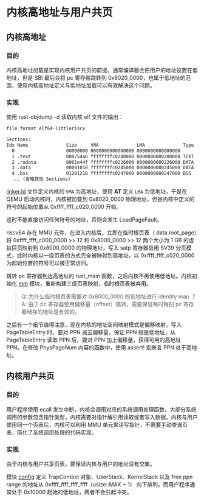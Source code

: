 # 内核高地址与用户共页

## 内核高地址

### 目的

内核高地址加载是实现内核用户共页的前提。通常编译器会把用户的地址设置在低地址，但是 SBI 最后会将 pc 寄存器跳转到 0x8020_0000，也属于低地址的范围，使用内核高地址定义与低地址加载可以有效解决这个问题。

### 实现

使用 rust-objdump -d 读取内核 elf 文件的输出：

```txt
file format elf64-littleriscv

Sections:
Idx Name              Size     VMA              LMA              Type
  0                   00000000 0000000000000000 0000000000000000 
  1 .text             000254a6 ffffffffc0200000 0000000080200000 TEXT
  2 .rodata           0001e44f ffffffffc0226000 0000000080226000 DATA
  3 .data             00001010 ffffffffc0245000 0000000080245000 DATA
  4 .bss              01201218 ffffffffc0247000 0000000080247000 BSS
  ... (省略其他 Sections)
```

[linker.ld](../kernel/src/linker.ld#L15) 文件定义内核的 `VMA` 为高地址，使用 **AT** 定义 `LMA` 为低地址，于是在 QEMU 启动内核时，内核被加载到 0x8020_0000 物理地址，但是内核中定义的符号的起始位置从 0xffff_ffff_c020_0000 开始。

这时不能直接访问任何符号的地址，否则会发生 LoadPageFault。

riscv64 存在 MMU 元件，在进入内核后，立即在临时根页表（.data.root_page）将 0xffff_ffff_c000_0000 >> 12 和 0x8000_0000 >> 12 两个大小为 1 GB 的虚拟巨页映射到 0x8000_0000 的物理地址，写入 satp 寄存器启用 SV39 分页模式，此时内核以一级页表的方式完全被映射到高地址，以 0xffff_ffff_c020_0000 为起始位置的符号可以被正常访问。

跳转 pc 寄存器到达高地址的 rust_main 函数，之后内核不再使用低地址。内核初始化 [mm](../kernel/src/mm/memory_set/mod.rs#L99) 模块，重新构建三级页表映射，临时根页表被弃用。

> Q: 为什么临时根页表需要对 0x8000_0000 的低地址进行 identity map ？  
> A: 由于 pc 寄存器使用偏移量（offset）跳转，需要保证每时每刻 pc 寄存器储存的地址是有效的。

之后有一个细节值得注意，现在内核的地址空间映射模式是偏移映射，写入 PageTableEntry 时，要对 PPN 减去偏移量，保证 PPN 段是低地址，从 PageTableEntry 读取 PPN 后，要对 PPN 加上偏移量，获得可用的高地址 PPN。在修改 PhysPageNum 内容的函数中，使用 assert! 宏断言 PPN 处于高地址。

## 内核用户共页

### 目的

用户程序使用 ecall 发生中断，内核会调用对应的系统调用处理函数，大部分系统调用的参数包含指针类型，内核需要对指针解引用读取或者写入数据。内核与用户使用同一个页表后，内核可以利用 MMU 单元来读写指针，不需要手动查询页表，简化了系统调用处理的代码实现。

### 实现

由于内核与用户共享页表，要保证内核与用户的地址没有交集。

模块 [config](../kernel/src/config/mm.rs#L14) 定义 TrapContext 对象、UserStack、KernelStack 以及 free ppn range 的地址从 0xffff_ffff_ffff_ffff（usize::MAX + 1） 向下排列。而用户程序通常处于 0x10000 起始的低地址，两者不会引起冲突。
